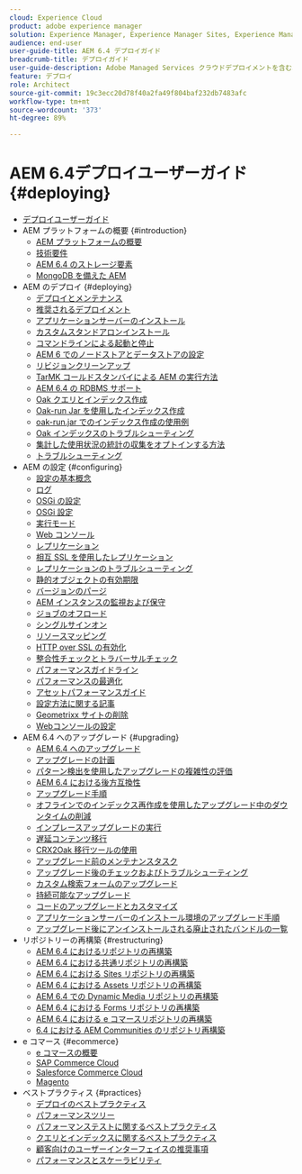 ```yaml
---
cloud: Experience Cloud
product: adobe experience manager
solution: Experience Manager, Experience Manager Sites, Experience Manager 6.4
audience: end-user
user-guide-title: AEM 6.4 デプロイガイド
breadcrumb-title: デプロイガイド
user-guide-description: Adobe Managed Services クラウドデプロイメントを含む、Adobe Experience Manager 6.4 のインストール、デプロイメント、およびアーキテクチャについて詳しく説明します。
feature: デプロイ
role: Architect
source-git-commit: 19c3ecc20d78f40a2fa49f804baf232db7483afc
workflow-type: tm+mt
source-wordcount: '373'
ht-degree: 89%

---
```



# AEM 6.4デプロイユーザーガイド {#deploying}

+ [デプロイユーザーガイド](home.md)
+ AEM プラットフォームの概要 {#introduction}
   + [AEM プラットフォームの概要](platform.md)
   + [技術要件](technical-requirements.md)
   + [AEM 6.4 のストレージ要素](storage-elements-in-aem-6.md)
   + [MongoDB を備えた AEM](aem-with-mongodb.md)
+ AEM のデプロイ {#deploying}
   + [デプロイとメンテナンス](deploy.md)
   + [推奨されるデプロイメント](recommended-deploys.md)
   + [アプリケーションサーバーのインストール](application-server-install.md)
   + [カスタムスタンドアロンインストール](custom-standalone-install.md)
   + [コマンドラインによる起動と停止](command-line-start-and-stop.md)
   + [AEM 6 でのノードストアとデータストアの設定](data-store-config.md)
   + [リビジョンクリーンアップ](revision-cleanup.md)
   + [TarMK コールドスタンバイによる AEM の実行方法](tarmk-cold-standby.md)
   + [AEM 6.4 の RDBMS サポート](rdbms-support-in-aem.md)
   + [Oak クエリとインデックス作成](queries-and-indexing.md)
   + [Oak-run Jar を使用したインデックス作成](indexing-via-the-oak-run-jar.md)
   + [oak-run.jar でのインデックス作成の使用例](oak-run-indexing-usecases.md)
   + [Oak インデックスのトラブルシューティング](troubleshooting-oak-indexes.md)
   + [集計した使用状況の統計の収集をオプトインする方法](opt-in-aggregated-usage-statistics.md)
   + [トラブルシューティング](troubleshooting.md)
+ AEM の設定 {#configuring}
   + [設定の基本概念](configuring.md)
   + [ログ](configure-logging.md)
   + [OSGi の設定](configuring-osgi.md)
   + [OSGi 設定](osgi-configuration-settings.md)
   + [実行モード](configure-runmodes.md)
   + [Web コンソール](web-console.md)
   + [レプリケーション](replication.md)
   + [相互 SSL を使用したレプリケーション](mssl-replication.md)
   + [レプリケーションのトラブルシューティング](troubleshoot-rep.md)
   + [静的オブジェクトの有効期限](expiration-static-objects.md)
   + [バージョンのパージ](version-purging.md)
   + [AEM インスタンスの監視および保守](monitoring-and-maintaining.md)
   + [ジョブのオフロード](offloading.md)
   + [シングルサインオン](single-sign-on.md)
   + [リソースマッピング](resource-mapping.md)
   + [HTTP over SSL の有効化](https://experienceleague.adobe.com/docs/experience-manager-64/deploying/configuring/ssl-by-default.html)
   + [整合性チェックとトラバーサルチェック](consistency-check.md)
   + [パフォーマンスガイドライン](performance-guidelines.md)
   + [パフォーマンスの最適化](configuring-performance.md)
   + [アセットパフォーマンスガイド](https://experienceleague.adobe.com/docs/experience-manager-64/deploying/configuring/assets-performance-sizing.html)
   + [設定方法に関する記事](ht-deploy.md)
   + [Geometrixx サイトの削除](removing-the-geometrixx-sites.md)
   + [Webコンソールの設定](configuring-web-console.md)
+ AEM 6.4 へのアップグレード {#upgrading}
   + [AEM 6.4 へのアップグレード](upgrade.md)
   + [アップグレードの計画](upgrade-planning.md)
   + [パターン検出を使用したアップグレードの複雑性の評価](pattern-detector.md)
   + [AEM 6.4 における後方互換性](backward-compatibility.md)
   + [アップグレード手順](upgrade-procedure.md)
   + [オフラインでのインデックス再作成を使用したアップグレード中のダウンタイムの削減](upgrade-offline-reindexing.md)
   + [インプレースアップグレードの実行](in-place-upgrade.md)
   + [遅延コンテンツ移行](lazy-content-migration.md)
   + [CRX2Oak 移行ツールの使用](using-crx2oak.md)
   + [アップグレード前のメンテナンスタスク](pre-upgrade-maintenance-tasks.md)
   + [アップグレード後のチェックおよびトラブルシューティング](post-upgrade-checks-and-troubleshooting.md)
   + [カスタム検索フォームのアップグレード](upgrading-custom-search-forms.md)
   + [持続可能なアップグレード](sustainable-upgrades.md)
   + [コードのアップグレードとカスタマイズ](upgrading-code-and-customizations.md)
   + [アプリケーションサーバーのインストール環境のアップグレード手順](app-server-upgrade.md)
   + [アップグレード後にアンインストールされる廃止されたバンドルの一覧](obsolete-bundles.md)
+ リポジトリーの再構築 {#restructuring}
   + [AEM 6.4 におけるリポジトリの再構築](repository-restructuring.md)
   + [AEM 6.4 における共通リポジトリの再構築](all-repository-restructuring-in-aem-6-4.md)
   + [AEM 6.4 における Sites リポジトリの再構築](sites-repository-restructuring-in-aem-6-4.md)
   + [AEM 6.4 における Assets リポジトリの再構築](https://experienceleague.adobe.com/docs/experience-manager-64/deploying/restructuring/repository-restructuring.html?lang=en)
   + [AEM 6.4 での Dynamic Media リポジトリの再構築](dynamicmedia-repository-restructuring-in-aem-6-4.md)
   + [AEM 6.4 における Forms リポジトリの再構築](forms-repository-restructuring-in-aem-6-4.md)
   + [AEM 6.4 における e コマースリポジトリの再構築](ecommerce-repository-restructuring-in-aem-6-4.md)
   + [6.4 における AEM Communities のリポジトリ再構築](communities-repository-restructuring-in-aem-6-4.md)
+ e コマース {#ecommerce}
   + [e コマースの概要](ecommerce.md)
   + [SAP Commerce Cloud](sap-commerce-cloud.md)
   + [Salesforce Commerce Cloud](https://github.com/adobe/commerce-salesforce)
   + [Magento](https://www.adobe.io/apis/experiencecloud/commerce-integration-framework/integrations.html#!AdobeDocs/commerce-cif-documentation/master/integrations/02-AEM-Magento.md)
+ ベストプラクティス {#practices}
   + [デプロイのベストプラクティス](best-practices.md)
   + [パフォーマンスツリー](performance-tree.md)
   + [パフォーマンステストに関するベストプラクティス](best-practices-for-performance-testing.md)
   + [クエリとインデックスに関するベストプラクティス](best-practices-for-queries-and-indexing.md)
   + [顧客向けのユーザーインターフェイスの推奨事項](ui-recommendations.md)
   + [パフォーマンスとスケーラビリティ](performance.md)


<!--

To be removed:
[Quickstart for AEM Screens](setting-up-a-basic-project-screens.md)
[Device Control Center](device-control-center.md)
[repository-restructuring-in-aem64](repository-restructuring-in-aem64.md)
[Web Console] (configuring-web-console.md)
[Configuring and Deploying AEM Screens](configuring-screens-introduction.md)
[Kickstart Guide](kickstart-for-aem-screens.md)
/help/sites/deploying/using/performance-lp.md
/help/sites-deploying/do-not-delete-performance-guidelines-pdf.md
/help/sites-deploying/removing-the-geometrixx-sites.md
/help/sites-deploying/consistency-check.md

Redirects:
[(Enabling HTTP Over SSL)](config-ssl.md) redirect to /content/help/en/experience-manager/6-4/sites-administering/ssl-by-default
-->
